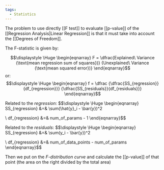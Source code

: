 ```yaml
---
tags:
  - Statistics
---
```

The problem to use directly [[F test]] to evaluate [[p-value]] of the [[Regression Analysis|Linear Regression]] is that it must take into account the [[Degrees of Freedom]].

The F-statistic is given by:

$$\displaystyle \Huge \begin{eqnarray} 
F =
\dfrac{Explained\ Variance (\text{mean regression sum of squares})}
{Unexplained\ Variance (\text{mean squared error})}
\end{eqnarray}$$
or:
$$\displaystyle \Huge \begin{eqnarray} 
f = \dfrac
{\dfrac{SS_{regression}}{df_{regression}}}
{\dfrac{SS_{residuals}}{df_{residuals}}}
\end{eqnarray}$$

Related to the *regression*:
$$\displaystyle \Huge \begin{eqnarray} 
SS_{regression} &=& \sum(\hat{y}_i - \bar{y})^2

\\
df_{regression} &=& num\_of\_params - 1
\end{eqnarray}$$

Related to the *residuals*:
$$\displaystyle \Huge \begin{eqnarray} 
SS_{regression} &=& \sum(y_i - \bar{y})^2

\\
df_{regression} &=& num\_of\_data\_points - num\_of\_params
\end{eqnarray}$$

Then we put on the *F-distribution curve* and calculate the [[p-value]] of that point (the area on the right divided by the total area)


